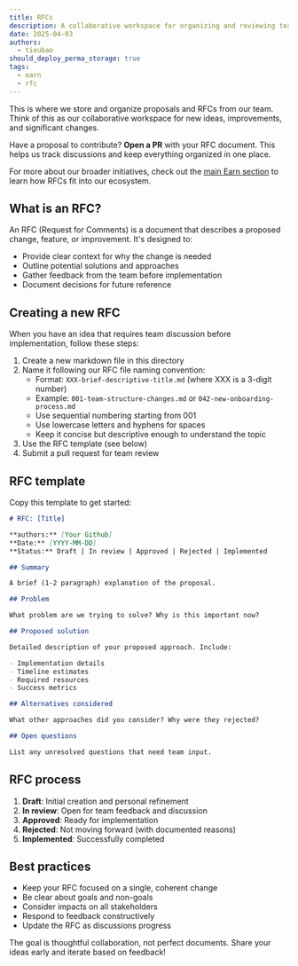 ```yaml
---
title: RFCs
description: A collaborative workspace for organizing and reviewing team proposals, ideas, and significant changes through structured RFC documents
date: 2025-04-03
authors:
  - tieubao
should_deploy_perma_storage: true
tags:
  - earn
  - rfc
---
```


This is where we store and organize proposals and RFCs from our team. Think of this as our collaborative workspace for new ideas, improvements, and significant changes.

Have a proposal to contribute? **Open a PR** with your RFC document. This helps us track discussions and keep everything organized in one place.

For more about our broader initiatives, check out the [main Earn section](../../earn/README.md) to learn how RFCs fit into our ecosystem.

## What is an RFC?

An RFC (Request for Comments) is a document that describes a proposed change, feature, or improvement. It's designed to:

- Provide clear context for why the change is needed
- Outline potential solutions and approaches
- Gather feedback from the team before implementation
- Document decisions for future reference

## Creating a new RFC

When you have an idea that requires team discussion before implementation, follow these steps:

1. Create a new markdown file in this directory
2. Name it following our RFC file naming convention:
   - Format: `XXX-brief-descriptive-title.md` (where XXX is a 3-digit number)
   - Example: `001-team-structure-changes.md` or `042-new-onboarding-process.md`
   - Use sequential numbering starting from 001
   - Use lowercase letters and hyphens for spaces
   - Keep it concise but descriptive enough to understand the topic
3. Use the RFC template (see below)
4. Submit a pull request for team review

## RFC template

Copy this template to get started:

```markdown
# RFC: [Title]

**authors:** [Your Github]
**Date:** [YYYY-MM-DD]
**Status:** Draft | In review | Approved | Rejected | Implemented

## Summary

A brief (1-2 paragraph) explanation of the proposal.

## Problem

What problem are we trying to solve? Why is this important now?

## Proposed solution

Detailed description of your proposed approach. Include:

- Implementation details
- Timeline estimates
- Required resources
- Success metrics

## Alternatives considered

What other approaches did you consider? Why were they rejected?

## Open questions

List any unresolved questions that need team input.
```

## RFC process

1. **Draft**: Initial creation and personal refinement
2. **In review**: Open for team feedback and discussion
3. **Approved**: Ready for implementation
4. **Rejected**: Not moving forward (with documented reasons)
5. **Implemented**: Successfully completed

## Best practices

- Keep your RFC focused on a single, coherent change
- Be clear about goals and non-goals
- Consider impacts on all stakeholders
- Respond to feedback constructively
- Update the RFC as discussions progress

The goal is thoughtful collaboration, not perfect documents. Share your ideas early and iterate based on feedback!
